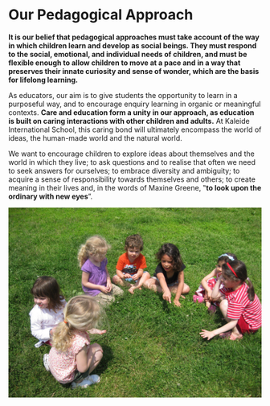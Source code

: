 # Our Pedagogical Approach

**It is our belief that pedagogical approaches must take account of the way in which children learn and develop as social beings. They must respond to the social, emotional, and individual needs of children, and must be flexible enough to allow children to move at a pace and in a way that preserves their innate curiosity and sense of wonder, which are the basis for lifelong learning.**

As educators, our aim is to give students the opportunity to learn in a purposeful way, and to encourage enquiry learning in organic or meaningful contexts. **Care and education form a unity in our approach, as education is built on caring interactions with other children and adults.** At Kaleide International School, this caring bond will ultimately encompass the world of ideas, the human-made world and the natural world.

We want to encourage children to explore ideas about themselves and the world in which they live; to ask questions and to realise that often we need to seek answers for ourselves; to embrace diversity and ambiguity; to acquire a sense of responsibility towards themselves and others; to create meaning in their lives and, in the words of Maxine Greene, ‟**to look upon the ordinary with new eyes**”.

![Image by Valentina Powers, CC BY 2.0](../.gitbook/assets/3564907218_4bf56c8b0e_h.jpg)

